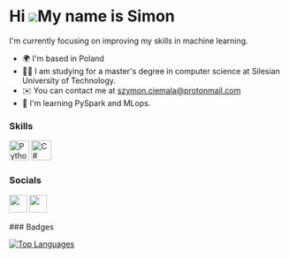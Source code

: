 Hi ![](https://user-images.githubusercontent.com/18350557/176309783-0785949b-9127-417c-8b55-ab5a4333674e.gif)My name is Simon
=============================================================================================================================

I'm currently focusing on improving my skills in machine learning.

* 🌍  I'm based in Poland
* 🧑‍🎓  I am studying for a master's degree in computer science at Silesian University of Technology. 
* ✉️  You can contact me at [szymon.ciemala@protonmail.com](mailto:szymon.ciemala@protonmail.com)
* 🧠  I'm learning PySpark and MLops.

### Skills

<p align="left">
<a href="https://www.python.org/" target="_blank" rel="noreferrer"><img src="https://raw.githubusercontent.com/danielcranney/readme-generator/main/public/icons/skills/python-colored.svg" width="36" height="36" alt="Python" /></a>
<a href="https://docs.microsoft.com/en-us/dotnet/csharp/" target="_blank" rel="noreferrer"><img src="https://raw.githubusercontent.com/danielcranney/readme-generator/main/public/icons/skills/csharp-colored.svg" width="36" height="36" alt="C#" /></a>
</p>

### Socials

<p align="left"> <a href="https://www.github.com/szymciem8" target="_blank" rel="noreferrer"><img src="https://raw.githubusercontent.com/danielcranney/readme-generator/main/public/icons/socials/github.svg" width="32" height="32" /></a> <a href="https://www.linkedin.com/in/szymon-ciemala" target="_blank" rel="noreferrer"><img src="https://raw.githubusercontent.com/danielcranney/readme-generator/main/public/icons/socials/linkedin.svg" width="32" height="32" /></a></p>
### Badges

<a href="https://github.com/szymciem8" align="left"><img src="https://github-readme-stats.vercel.app/api/top-langs/?username=szymciem8&langs_count=10&title_color=0891b2&text_color=ffffff&icon_color=0891b2&bg_color=1c1917&hide_border=true&locale=en&custom_title=Top%20%Languages" alt="Top Languages" /></a>
